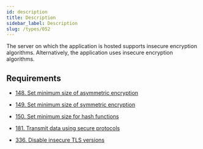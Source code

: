 ```yaml
---
id: description
title: Description
sidebar_label: Description
slug: /types/052
---
```


The server on which the application is hosted
supports insecure encryption algorithms.
Alternatively,
the application uses insecure encryption algorithms.

## Requirements

- [148. Set minimum size of asymmetric encryption](/criteria/cryptography/148)

- [149. Set minimum size of symmetric encryption](/criteria/cryptography/149)

- [150. Set minimum size for hash functions](/criteria/cryptography/150)

- [181. Transmit data using secure protocols](/criteria/data/181)

- [336. Disable insecure TLS versions](/criteria/cryptography/336)
